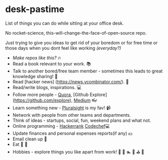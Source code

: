 # desk-pastime
List of things you can do while sitting at your office desk. 

No rocket-science, this-will-change-the-face-of-open-source repo. 

Just trying to give you ideas to get rid of your boredom or for free time or those days when you dont feel like working *(everyday?)*

* _Make repos like this?_ :fire:
* Read a book relevant to your work. :books:
* Talk to another bored/free team member - sometimes this leads to great knowledge sharing! :speech_balloon:
* Read [hacker news] (https://news.ycombinator.com/). :newspaper:
* Read/write blogs, inspirations. :computer:
* Follow more people - [Quora](https://quora.com), [Github Explore] (https://github.com/explore), [Medium](https://medium.com) :eyeglasses:
* Learn something new - [Pluralsight](https://www.pluralsight.com/) is my fav! :video_camera:
* Network with people from other teams and departments.
* Think of ideas - startups, social, fun, weekend plans and what not.
* Online programming - [Hackerrank](https://www.hackerrank.com/sunny_patel) [Codechef](https://www.codechef.com/users/sunny_patel):computer: 
* Update finances and personal expenses reports(if any)  :dollar:
* Email clean up :email: 
* Eat :pizza: :apple: 
* Hobbies - explore things you like apart from work! :muscle: :guitar: :swimmer: :cookie: :golf: :ski:



